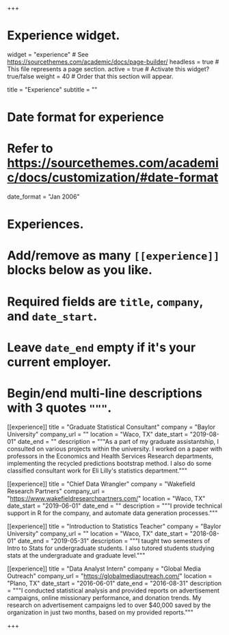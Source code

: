 +++
# Experience widget.
widget = "experience"  # See https://sourcethemes.com/academic/docs/page-builder/
headless = true  # This file represents a page section.
active = true  # Activate this widget? true/false
weight = 40  # Order that this section will appear.

title = "Experience"
subtitle = ""

# Date format for experience
#   Refer to https://sourcethemes.com/academic/docs/customization/#date-format
date_format = "Jan 2006"

# Experiences.
#   Add/remove as many `[[experience]]` blocks below as you like.
#   Required fields are `title`, `company`, and `date_start`.
#   Leave `date_end` empty if it's your current employer.
#   Begin/end multi-line descriptions with 3 quotes `"""`.
[[experience]]
  title = "Graduate Statistical Consultant"
  company = "Baylor University"
  company_url = ""
  location = "Waco, TX"
  date_start = "2019-08-01"
  date_end = ""
  description = """As a part of my graduate assistantship, I consulted on various projects within the university. I worked on a paper with professors in the Economics and Health Services Research departments, implementing the recycled predictions bootstrap method. I also do some classified consultant work for Eli Lilly's statistics department."""

[[experience]]
  title = "Chief Data Wrangler"
  company = "Wakefield Research Partners"
  company_url = "https://www.wakefieldresearchpartners.com/"
  location = "Waco, TX"
  date_start = "2019-06-01"
  date_end = ""
  description = """I provide technical support in R for the company, and automate data generation processes."""
  
[[experience]]
  title = "Introduction to Statistics Teacher"
  company = "Baylor University"
  company_url = ""
  location = "Waco, TX"
  date_start = "2018-08-01"
  date_end = "2019-05-31"
  description = """I taught two semesters of Intro to Stats for undergraduate students. I also tutored students studying stats at the undergraduate and graduate level."""
  
[[experience]]
  title = "Data Analyst Intern"
  company = "Global Media Outreach"
  company_url = "https://globalmediaoutreach.com/"
  location = "Plano, TX"
  date_start = "2016-06-01"
  date_end = "2016-08-31"
  description = """I conducted statistical analysis and provided reports on advertisement campaigns, online missionary performance, and donation trends. My research on advertisement campaigns led to over $40,000 saved by the organization in just two months, based on my provided reports."""

+++
